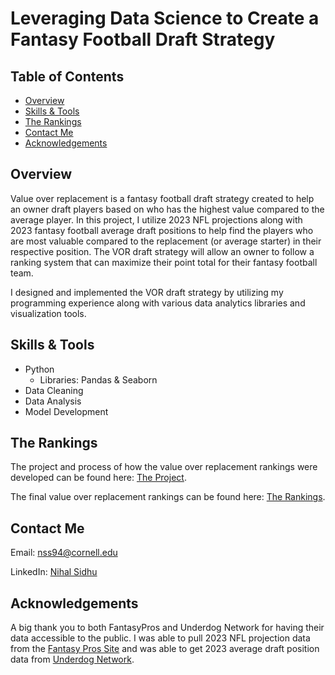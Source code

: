 # Leveraging Data Science to Create a Fantasy Football Draft Strategy
## Table of Contents

- [Overview](#overview)
- [Skills & Tools](#skills-&-tools)
- [The Rankings](#the-rankings)
- [Contact Me](#contact-me)
- [Acknowledgements](#Acknowledgements)

## Overview
Value over replacement is a fantasy football draft strategy created to help an owner draft players based on who has the highest value compared to the average player. In this project, I utilize 2023 NFL projections along with 2023 fantasy football average draft positions to help find the players who are most valuable compared to the replacement (or average starter) in their respective position. The VOR draft strategy will allow an owner to follow a ranking system that can maximize their point total for their fantasy football team.

I designed and implemented the VOR draft strategy by utilizing my programming experience along with various data analytics libraries and visualization tools.

## Skills & Tools
- Python
    - Libraries: Pandas & Seaborn
- Data Cleaning
- Data Analysis
- Model Development

## The Rankings
The project and process of how the value over replacement rankings were developed can be found here: [The Project](https://github.com/NihalSidhu/Value-Over-Replacement-FF-Strategy/blob/main/UsingDataInFantasyFootball.ipynb).

The final value over replacement rankings can be found here: [The Rankings](https://github.com/NihalSidhu/Value-Over-Replacement-FF-Strategy/blob/main/ValueOverReplacementRankings.csv).

## Contact Me
Email: [nss94@cornell.edu](mailto:nss94@cornell.edu])

LinkedIn: [Nihal Sidhu](https://www.linkedin.com/in/nihal-sidhu/)

## Acknowledgements
A big thank you to both FantasyPros and Underdog Network for having their data accessible to the public.
I was able to pull 2023 NFL projection data from the [Fantasy Pros Site](https://www.fantasypros.com/) and was able to get 2023 average draft position data from [Underdog Network](https://underdognetwork.com/football).

